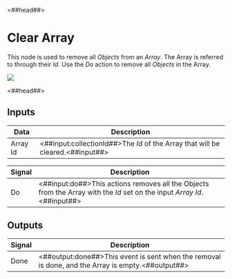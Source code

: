 <##head##>

# Clear Array

This node is used to remove all _Objects_ from an _Array_. The Array is referred to through their _Id_. Use the _Do_ action to remove all _Objects_ in the Array.

<div class="ndl-image-with-background l">

![](/nodes/data/array/clear-array/clear-array.png)

</div>

<##head##>

## Inputs

| Data                                   | Description                                                                    |
| -------------------------------------- | ------------------------------------------------------------------------------ |
| <span class="ndl-data">Array Id</span> | <##input:collectionId##>The _Id_ of the Array that will be cleared.<##input##> |

| Signal                             | Description                                                                                                             |
| ---------------------------------- | ----------------------------------------------------------------------------------------------------------------------- |
| <span class="ndl-signal">Do</span> | <##input:do##>This actions removes all the Objects from the Array with the _Id_ set on the input _Array Id_.<##input##> |

## Outputs

| Signal                               | Description                                                                                       |
| ------------------------------------ | ------------------------------------------------------------------------------------------------- |
| <span class="ndl-signal">Done</span> | <##output:done##>This event is sent when the removal is done, and the Array is empty.<##output##> |
